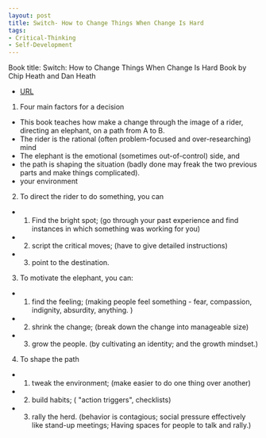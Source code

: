 ```yaml
---
layout: post
title: Switch- How to Change Things When Change Is Hard
tags:
- Critical-Thinking
- Self-Development
---
```



Book title: Switch: How to Change Things When Change Is Hard
Book by Chip Heath and Dan Heath

- [URL](https://www.amazon.com/Switch-Change-Things-When-Hard/dp/0385528752)


1. Four main factors for a decision

- This book teaches how make a change through the image of a rider, directing an elephant, on a path from A to B.
- The rider is the rational (often problem-focused and over-researching) mind
- The elephant is the emotional (sometimes out-of-control) side, and
- the path is shaping the situation (badly done may freak the two previous parts and make things complicated).
- your environment

2. To direct the rider to do something, you can
- 1) Find the bright spot; (go through your past experience and find instances in which something was working for you)
- 2) script the critical moves;  (have to give detailed instructions)
- 3) point to the destination.

3. To motivate the elephant, you can:
- 1) find the feeling; (making people feel something - fear, compassion, indignity, absurdity, anything. )
- 2) shrink the change; (break down the change into manageable size)
- 3) grow the people. (by cultivating an identity; and the growth mindset.)

4. To shape the path
- 1) tweak the environment; (make easier to do one thing over another)
- 2) build habits; ( "action triggers", checklists)
- 3) rally the herd. (behavior is contagious; social pressure effectively like stand-up meetings; Having spaces for people to talk and rally.)
